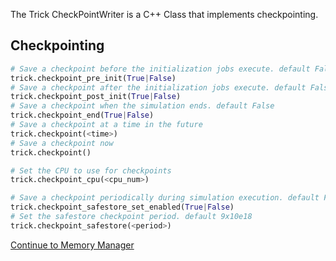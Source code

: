 The Trick CheckPointWriter is a C++ Class that implements checkpointing.

## Checkpointing
```python
# Save a checkpoint before the initialization jobs execute. default False
trick.checkpoint_pre_init(True|False)
# Save a checkpoint after the initialization jobs execute. default False
trick.checkpoint_post_init(True|False)
# Save a checkpoint when the simulation ends. default False
trick.checkpoint_end(True|False)
# Save a checkpoint at a time in the future
trick.checkpoint(<time>)
# Save a checkpoint now
trick.checkpoint()

# Set the CPU to use for checkpoints
trick.checkpoint_cpu(<cpu_num>)

# Save a checkpoint periodically during simulation execution. default False
trick.checkpoint_safestore_set_enabled(True|False)
# Set the safestore checkpoint period. default 9x10e18
trick.checkpoint_safestore(<period>)
```

[Continue to Memory Manager](memory_manager/MemoryManager)
